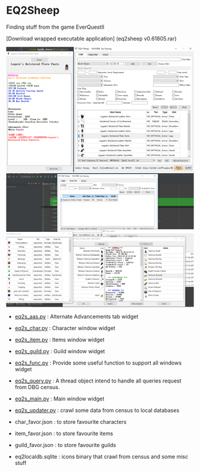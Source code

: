 # EQ2Sheep
Finding stuff from the game EverQuestII

[Download wrapped executable application] (eq2sheep v0.61805.rar)

![image](https://github.com/FYoungLee/EQ2Sheep/blob/master/screenshot/20161214103844.png)
![image](https://github.com/FYoungLee/EQ2Sheep/blob/master/screenshot/20161214105624.png)

- [eq2s_aas.py](eq2s_aas.py) : Alternate Advancements tab widget

- [eq2s_char.py](eq2s_char.py) : Character window widget

- [eq2s_item.py](eq2s_item.py) : Items window widget

- [eq2s_guild.py](eq2s_guild.py) : Guild window widget

- [eq2s_func.py](eq2s_func.py) : Provide some useful function to support all windows widget

- [eq2s_query.py](eq2s_query.py) : A thread object intend to handle all queries request from DBG census.

- [eq2s_main.py](eq2s_main.py) : Main window widget

- [eq2s_updater.py](eq2s_updater.py) : crawl some data from census to local databases

- char_favor.json : to store favourite characters

- item_favor.json : to store favourite items

- guild_favor.json : to store favourite guilds

- eq2localdb.sqlite : icons binary that crawl from census and some misc stuff

